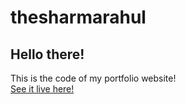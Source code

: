 # thesharmarahul
## Hello there!
This is the code of my portfolio website!  
[See it live here!](https://techieplanet467.github.io/thesharmarahul/)
